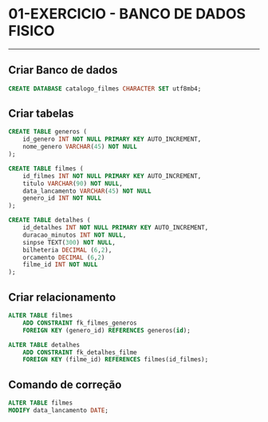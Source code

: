# 01-EXERCICIO - BANCO DE DADOS FISICO

---

## Criar Banco de dados
```sql
CREATE DATABASE catalogo_filmes CHARACTER SET utf8mb4;
```

## Criar tabelas
```sql
CREATE TABLE generos (
    id_genero INT NOT NULL PRIMARY KEY AUTO_INCREMENT,
    nome_genero VARCHAR(45) NOT NULL
);

CREATE TABLE filmes (
    id_filmes INT NOT NULL PRIMARY KEY AUTO_INCREMENT,
    titulo VARCHAR(90) NOT NULL,
    data_lancamento VARCHAR(45) NOT NULL
    genero_id INT NOT NULL
);

CREATE TABLE detalhes (
    id_detalhes INT NOT NULL PRIMARY KEY AUTO_INCREMENT,
    duracao_minutos INT NOT NULL,
    sinpse TEXT(300) NOT NULL,
    bilheteria DECIMAL (6,2),
    orcamento DECIMAL (6,2)
    filme_id INT NOT NULL
);
```

## Criar relacionamento
```sql
ALTER TABLE filmes
    ADD CONSTRAINT fk_filmes_generos
    FOREIGN KEY (genero_id) REFERENCES generos(id);

ALTER TABLE detalhes
    ADD CONSTRAINT fk_detalhes_filme
    FOREIGN KEY (filme_id) REFERENCES filmes(id_filmes);
```

## Comando de correção
```sql
ALTER TABLE filmes
MODIFY data_lancamento DATE;
```